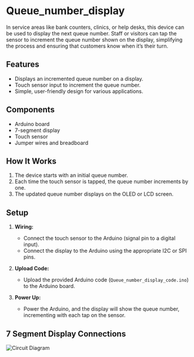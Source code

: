 # Queue_number_display
In service areas like bank counters, clinics, or help desks, this device can be used to display the next queue number. Staff or visitors can tap the sensor to increment the queue number shown on the display, simplifying the process and ensuring that customers know when it’s their turn.

## Features
- Displays an incremented queue number on a display.
- Touch sensor input to increment the queue number.
- Simple, user-friendly design for various applications.

## Components
- Arduino board
- 7-segment display
- Touch sensor 
- Jumper wires and breadboard 

## How It Works
1. The device starts with an initial queue number.
2. Each time the touch sensor is tapped, the queue number increments by one.
3. The updated queue number displays on the OLED or LCD screen.

## Setup

1. **Wiring:**
   - Connect the touch sensor to the Arduino (signal pin to a digital input).
   - Connect the display to the Arduino using the appropriate I2C or SPI pins.
   
2. **Upload Code:**
   - Upload the provided Arduino code (`Queue_number_display_code.ino`) to the Arduino board.
   
3. **Power Up:**
   - Power the Arduino, and the display will show the queue number, incrementing with each tap on the sensor.
  

## 7 Segment Display Connections


![Circuit Diagram](https://github.com/user-attachments/assets/a88b590e-e34c-4823-989d-724ea5d08f95)



